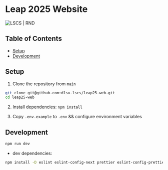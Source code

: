 # Leap 2025 Website

![LSCS | RND](https://img.shields.io/badge/LSCS-RND-brightgreen)

## Table of Contents

- [Setup](#setup)
- [Development](#development)

## Setup

1. Clone the repository from `main`

```bash
git clone git@github.com:dlsu-lscs/leap25-web.git
cd leap25-web
```

2. Install dependencies: `npm install`

3. Copy `.env.example` to `.env` && configure environment variables

## Development

```bash
npm run dev
```

- dev dependencies:

```bash
npm install -D eslint eslint-config-next prettier eslint-config-prettier eslint-plugin-prettier husky lint-staged jest babel-jest @testing-library/react @testing-library/jest-dom @testing-library/user-event
```
